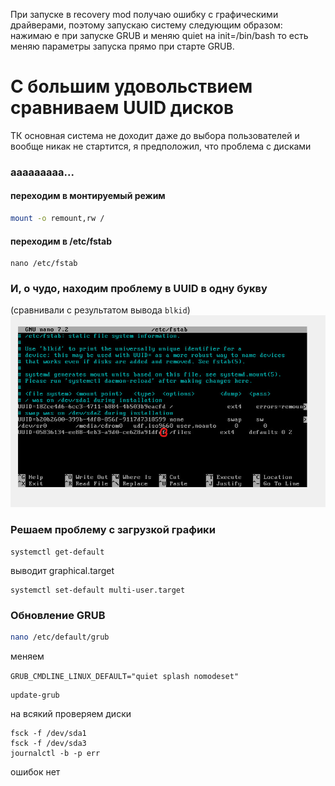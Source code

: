 При запуске в recovery mod получаю ошибку с графическими драйверами, поэтому запускаю систему следующим образом:
нажимаю e при запуске GRUB и меняю quiet на init=/bin/bash то есть меняю параметры запуска прямо при старте GRUB.
# С большим удовольствием сравниваем UUID дисков
ТК основная система не доходит даже до выбора пользователей и вообще никак не стартится, я предположил, что проблема с дисками
### ааааааааа...
#### переходим в монтируемый режим 
```sh
mount -o remount,rw /
```

#### переходим в /etc/fstab
```shell
nano /etc/fstab
```

### И, о чудо, находим проблему в UUID в одну букву 
(сравнивали с результатом вывода ```blkid```)
![img.png](img.png)


### Решаем проблему с загрузкой графики 
```shell
systemctl get-default  
```

выводит graphical.target

```shell
systemctl set-default multi-user.target  
```

### Обновление GRUB

```bash
nano /etc/default/grub  
```

меняем 

```GRUB_CMDLINE_LINUX_DEFAULT="quiet splash nomodeset"  ```

```shell
update-grub  
```

на всякий проверяем диски

```shell
fsck -f /dev/sda1  
fsck -f /dev/sda3  
journalctl -b -p err
```

ошибок нет